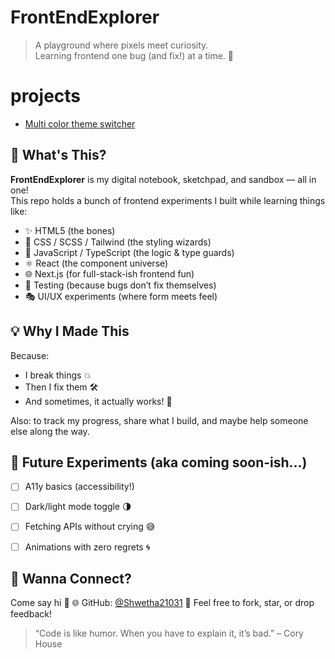 

# FrontEndExplorer

> A playground where pixels meet curiosity.  
> Learning frontend one bug (and fix!) at a time. 🎯

# projects
 - [Multi color theme switcher](./theme-switcher-js/Readme.md)


## 🚀 What's This?

**FrontEndExplorer** is my digital notebook, sketchpad, and sandbox — all in one!  
This repo holds a bunch of frontend experiments I built while learning things like:

- ✨ HTML5 (the bones)
- 🎨 CSS / SCSS / Tailwind (the styling wizards)
- 🧠 JavaScript / TypeScript (the logic & type guards)
- ⚛️ React (the component universe)
- 🌐 Next.js (for full-stack-ish frontend fun)
- 🧪 Testing (because bugs don’t fix themselves)
- 🎭 UI/UX experiments (where form meets feel)

## 💡 Why I Made This

Because:

* I break things 💥
* Then I fix them 🛠️
* And sometimes, it actually works! 🎉

Also: to track my progress, share what I build, and maybe help someone else along the way.


## 🔮 Future Experiments (aka coming soon-ish...)

* [ ] A11y basics (accessibility!)
* [ ] Dark/light mode toggle 🌗
* [ ] Fetching APIs without crying 😅
* [ ] Animations with zero regrets 🌀


## 🎉 Wanna Connect?

Come say hi 👋
🌐 GitHub: [@Shwetha21031](https://github.com/Shwetha21031)
💬 Feel free to fork, star, or drop feedback!


> “Code is like humor. When you have to explain it, it’s bad.” – Cory House

